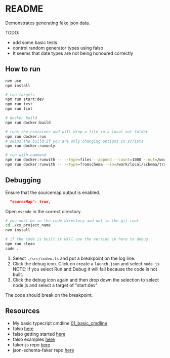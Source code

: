 # README

Demonstrates generating fake json data.  

TODO:

* add some basic tests
* control random generator types using falso
* It seems that date types are not being honoured correctly

## How to run

```sh
nvm use
npm install

# run targets
npm run start:dev
npm run test
npm run lint

# docker build
npm run docker:build

# runs the container and will drop a file in a local out folder.
npm run docker:run
# skips the build if you are only changing options in scripts
npm run docker:runonly

# run with command
npm run docker:runwith -- --type=files --append --count=1000 --out=/work/local/out --mongo
npm run docker:runwith -- --type=fromschema --in=/work/local/schema/transcript.schema.json  --out=/work/local/out --mongo --count=2
```

## Debugging

Ensure that the sourcemap output is enabled.  

```json
  "sourceMap": true,  
```

Open `vscode` in the correct directory.  

```sh
# you must be in the code directory and not in the git root
cd ./xx_project_name
nvm install

# if the code is built it will use the version in here to debug
npm run clean
code .
```

1. Select `./src/index.ts` and put a breakpoint on the log line.  
2. Click the debug icon. Click on create a `launch.json` and select `node.js` NOTE: If you select Run and Debug it will fail because the code is not built.  
3. Click the debug icon again and then drop down the selection to select node.js and select a target of "start:dev"

The code should break on the breakpoint.  

## Resources

* My basic typecript cmdline [01_basic_cmdline](https://github.com/chrisguest75/typescript_examples/tree/master/01_basic_cmdline)
* falso [here](https://netbasal.com/generate-fake-data-in-the-browser-and-node-js-using-falso-3998d2bcbaaf)
* falso getting started [here](https://ngneat.github.io/falso/docs/getting-started/)
* falso examples [here](https://ngneat.github.io/falso/docs/general/#randboolean)
* faker-js repo [here](https://github.com/faker-js/faker)
* json-schema-faker repo [here](https://github.com/json-schema-faker/json-schema-faker)

